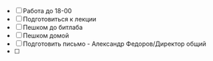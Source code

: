 
- [ ] Работа до 18-00
- [ ] Подготовиться к лекции
- [ ] Пешком до битлаба
- [ ] Пешком домой
- [ ] Подготовить письмо  - Александр Федоров/Директор общий
- [ ] 
